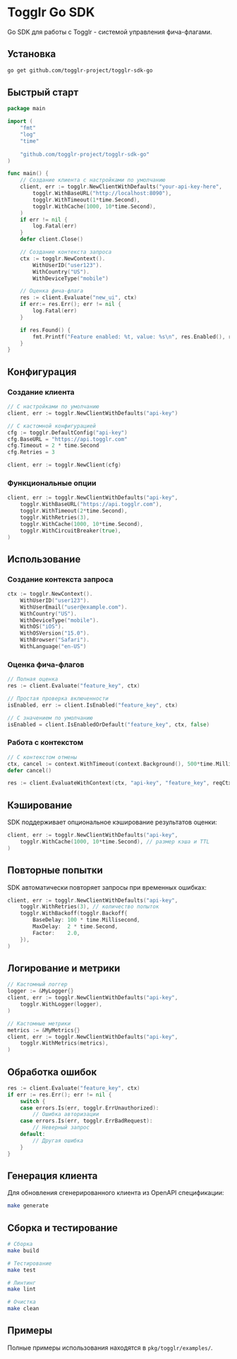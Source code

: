 # Togglr Go SDK

Go SDK для работы с Togglr - системой управления фича-флагами.

## Установка

```bash
go get github.com/togglr-project/togglr-sdk-go
```

## Быстрый старт

```go
package main

import (
    "fmt"
    "log"
    "time"
    
    "github.com/togglr-project/togglr-sdk-go"
)

func main() {
    // Создание клиента с настройками по умолчанию
    client, err := togglr.NewClientWithDefaults("your-api-key-here",
        togglr.WithBaseURL("http://localhost:8090"),
        togglr.WithTimeout(1*time.Second),
        togglr.WithCache(1000, 10*time.Second),
    )
    if err != nil {
        log.Fatal(err)
    }
    defer client.Close()

    // Создание контекста запроса
    ctx := togglr.NewContext().
        WithUserID("user123").
        WithCountry("US").
        WithDeviceType("mobile")

    // Оценка фича-флага
	res := client.Evaluate("new_ui", ctx)
	if err:= res.Err(); err != nil {
		log.Fatal(err)
	}

	if res.Found() {
		fmt.Printf("Feature enabled: %t, value: %s\n", res.Enabled(), res.Value())
	}
}
```

## Конфигурация

### Создание клиента

```go
// С настройками по умолчанию
client, err := togglr.NewClientWithDefaults("api-key")

// С кастомной конфигурацией
cfg := togglr.DefaultConfig("api-key")
cfg.BaseURL = "https://api.togglr.com"
cfg.Timeout = 2 * time.Second
cfg.Retries = 3

client, err := togglr.NewClient(cfg)
```

### Функциональные опции

```go
client, err := togglr.NewClientWithDefaults("api-key",
    togglr.WithBaseURL("https://api.togglr.com"),
    togglr.WithTimeout(2*time.Second),
    togglr.WithRetries(3),
    togglr.WithCache(1000, 10*time.Second),
    togglr.WithCircuitBreaker(true),
)
```

## Использование

### Создание контекста запроса

```go
ctx := togglr.NewContext().
    WithUserID("user123").
    WithUserEmail("user@example.com").
    WithCountry("US").
    WithDeviceType("mobile").
    WithOS("iOS").
    WithOSVersion("15.0").
    WithBrowser("Safari").
    WithLanguage("en-US")
```

### Оценка фича-флагов

```go
// Полная оценка
res := client.Evaluate("feature_key", ctx)

// Простая проверка включенности
isEnabled, err := client.IsEnabled("feature_key", ctx)

// С значением по умолчанию
isEnabled = client.IsEnabledOrDefault("feature_key", ctx, false)
```

### Работа с контекстом

```go
// С контекстом отмены
ctx, cancel := context.WithTimeout(context.Background(), 500*time.Millisecond)
defer cancel()

res := client.EvaluateWithContext(ctx, "api-key", "feature_key", reqCtx)
```

## Кэширование

SDK поддерживает опциональное кэширование результатов оценки:

```go
client, err := togglr.NewClientWithDefaults("api-key",
    togglr.WithCache(1000, 10*time.Second), // размер кэша и TTL
)
```

## Повторные попытки

SDK автоматически повторяет запросы при временных ошибках:

```go
client, err := togglr.NewClientWithDefaults("api-key",
    togglr.WithRetries(3), // количество попыток
    togglr.WithBackoff(togglr.Backoff{
        BaseDelay: 100 * time.Millisecond,
        MaxDelay:  2 * time.Second,
        Factor:    2.0,
    }),
)
```

## Логирование и метрики

```go
// Кастомный логгер
logger := &MyLogger{}
client, err := togglr.NewClientWithDefaults("api-key",
    togglr.WithLogger(logger),
)

// Кастомные метрики
metrics := &MyMetrics{}
client, err := togglr.NewClientWithDefaults("api-key",
    togglr.WithMetrics(metrics),
)
```

## Обработка ошибок

```go
res := client.Evaluate("feature_key", ctx)
if err := res.Err(); err != nil {
    switch {
    case errors.Is(err, togglr.ErrUnauthorized):
        // Ошибка авторизации
    case errors.Is(err, togglr.ErrBadRequest):
        // Неверный запрос
    default:
        // Другая ошибка
    }
}
```

## Генерация клиента

Для обновления сгенерированного клиента из OpenAPI спецификации:

```bash
make generate
```

## Сборка и тестирование

```bash
# Сборка
make build

# Тестирование
make test

# Линтинг
make lint

# Очистка
make clean
```

## Примеры

Полные примеры использования находятся в `pkg/togglr/examples/`.
